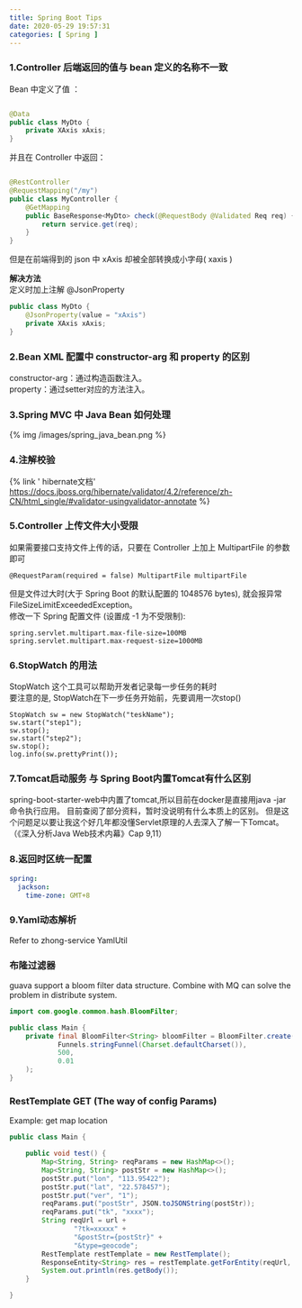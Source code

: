 ```yaml
---
title: Spring Boot Tips
date: 2020-05-29 19:57:31
categories: [ Spring ]
---
```


### 1.Controller 后端返回的值与 bean 定义的名称不一致

Bean 中定义了值 ：

```java

@Data
public class MyDto {
    private XAxis xAxis;
}
```

并且在 Controller 中返回：

```java

@RestController
@RequestMapping("/my")
public class MyController {
    @GetMapping
    public BaseResponse<MyDto> check(@RequestBody @Validated Req req) {
        return service.get(req);
    }
}
```

但是在前端得到的 json 中 xAxis 却被全部转换成小字母( xaxis )

**解决方法**  
定义时加上注解 @JsonProperty

````java
public class MyDto {
    @JsonProperty(value = "xAxis")
    private XAxis xAxis;
}
````

### 2.Bean XML 配置中 constructor-arg 和 property 的区别

constructor-arg：通过构造函数注入。   
property：通过setter对应的方法注入。

### 3.Spring MVC 中 Java Bean 如何处理

{% img /images/spring_java_bean.png %}

### 4.注解校验

{% link '
hibernate文档' https://docs.jboss.org/hibernate/validator/4.2/reference/zh-CN/html_single/#validator-usingvalidator-annotate %}

### 5.Controller 上传文件大小受限

如果需要接口支持文件上传的话，只要在 Controller 上加上 MultipartFile 的参数即可

```
@RequestParam(required = false) MultipartFile multipartFile
```

但是文件过大时(大于 Spring Boot 的默认配置的 1048576 bytes), 就会报异常 FileSizeLimitExceededException。  
修改一下 Spring 配置文件 (设置成 -1 为不受限制):

```properties
spring.servlet.multipart.max-file-size=100MB
spring.servlet.multipart.max-request-size=1000MB
```

### 6.StopWatch 的用法

StopWatch 这个工具可以帮助开发者记录每一步任务的耗时  
要注意的是, StopWatch在下一步任务开始前，先要调用一次stop()

```
StopWatch sw = new StopWatch("teskName");
sw.start("step1");
sw.stop();
sw.start("step2");
sw.stop();
log.info(sw.prettyPrint());
```

### 7.Tomcat启动服务 与 Spring Boot内置Tomcat有什么区别

spring-boot-starter-web中内置了tomcat,所以目前在docker是直接用java -jar命令执行应用。
目前查阅了部分资料，暂时没说明有什么本质上的区别。
但是这个问题足以要让我这个好几年都没懂Servlet原理的人去深入了解一下Tomcat。（《深入分析Java Web技术内幕》Cap 9,11）

### 8.返回时区统一配置

```yaml
spring:
  jackson:
    time-zone: GMT+8
```

### 9.Yaml动态解析

Refer to zhong-service YamlUtil

### 布隆过滤器

guava support a bloom filter data structure. Combine with MQ can solve the problem in distribute system.

```java
import com.google.common.hash.BloomFilter;

public class Main {
    private final BloomFilter<String> bloomFilter = BloomFilter.create(
            Funnels.stringFunnel(Charset.defaultCharset()),
            500,
            0.01
    );
}
```

### RestTemplate GET (The way of config Params)

Example: get map location

```java
public class Main {

    public void test() {
        Map<String, String> reqParams = new HashMap<>();
        Map<String, String> postStr = new HashMap<>();
        postStr.put("lon", "113.95422");
        postStr.put("lat", "22.578457");
        postStr.put("ver", "1");
        reqParams.put("postStr", JSON.toJSONString(postStr));
        reqParams.put("tk", "xxxx");
        String reqUrl = url +
                "?tk=xxxxx" +
                "&postStr={postStr}" +
                "&type=geocode";
        RestTemplate restTemplate = new RestTemplate();
        ResponseEntity<String> res = restTemplate.getForEntity(reqUrl, String.class, reqParams);
        System.out.println(res.getBody());
    }

}
```